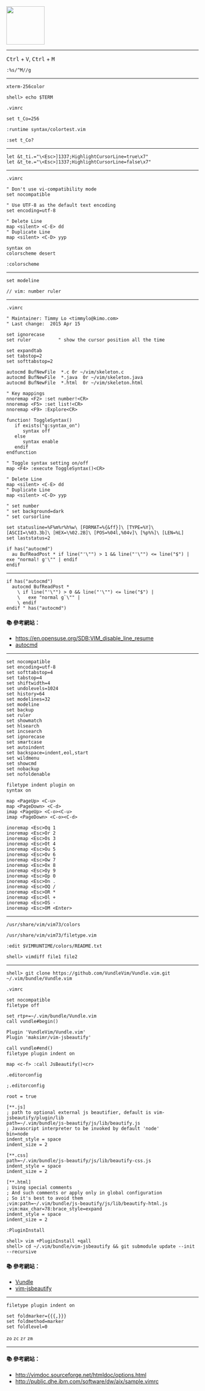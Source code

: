 <img src="http://i.imgur.com/VzpZv22.png" width="100">

---
<kbd>Ctrl</kbd> + <kbd>V</kbd>, <kbd>Ctrl</kbd> + <kbd>M</kbd>

```
:%s/^M//g
```
---

`xterm-256color`

```console
shell> echo $TERM   
```

`.vimrc`
```vim
set t_Co=256
```

```
:runtime syntax/colortest.vim
```
```
:set t_Co?
```

---

```
let &t_ti.="\<Esc>]1337;HighlightCursorLine=true\x7"
let &t_te.="\<Esc>]1337;HighlightCursorLine=false\x7"
```

---

`.vimrc`
```vim
" Don't use vi-compatibility mode
set nocompatible
```

```vim
" Use UTF-8 as the default text encoding
set encoding=utf-8
```

```vim
" Delete Line
map <silent> <C-E> dd
" Duplicate Line
map <silent> <C-D> yyp
```

```vim
syntax on
colorscheme desert
```

```
:colorscheme 
```

---

```vim
set modeline
```

```
// vim: number ruler
```

---

`.vimrc`

```vim
" Maintainer: Timmy Lo <timmylo@kimo.com>
" Last change:  2015 Apr 15

set ignorecase
set ruler          " show the cursor position all the time

set expandtab
set tabstop=2
set softtabstop=2

autocmd BufNewFile  *.c 0r ~/vim/skeleton.c
autocmd BufNewFile  *.java  0r ~/vim/skeleton.java
autocmd BufNewFile  *.html  0r ~/vim/skeleton.html

" Key mappings
nnoremap <F2> :set number!<CR>
nnoremap <F5> :set list!<CR>
nnoremap <F9> :Explore<CR>

function! ToggleSyntax()
   if exists("g:syntax_on")
      syntax off
   else
      syntax enable
   endif
endfunction

" Toggle syntax setting on/off
map <F4> :execute ToggleSyntax()<CR>

" Delete Line
map <silent> <C-E> dd
" Duplicate Line
map <silent> <C-D> yyp

" set number
" set background=dark
" set cursorline

set statusline=%F%m%r%h%w\ [FORMAT=%{&ff}]\ [TYPE=%Y]\ [ASCII=\%03.3b]\ [HEX=\%02.2B]\ [POS=%04l,%04v]\ [%p%%]\ [LEN=%L]
set laststatus=2

if has("autocmd")
  au BufReadPost * if line("'\"") > 1 && line("'\"") <= line("$") | exe "normal! g'\"" | endif
endif
```

---

```vim
if has("autocmd")
  autocmd BufReadPost *
    \ if line("'\"") > 0 && line("'\"") <= line("$") |
    \   exe "normal g`\"" |
    \ endif
endif " has("autocmd")
```

#### :books: 參考網站：
- https://en.opensuse.org/SDB:VIM_disable_line_resume
- [autocmd](http://vimdoc.sourceforge.net/htmldoc/autocmd.html)

---

```
set nocompatible
set encoding=utf-8
set softtabstop=4
set tabstop=4
set shiftwidth=4
set undolevels=1024
set history=64
set modelines=32
set modeline
set backup
set ruler
set showmatch
set hlsearch
set incsearch
set ignorecase
set smartcase
set autoindent
set backspace=indent,eol,start
set wildmenu
set showcmd
set nobackup
set nofoldenable

filetype indent plugin on
syntax on

map <PageUp> <C-u>
map <PageDown> <C-d>
imap <PageUp> <C-o><C-u>
imap <PageDown> <C-o><C-d>

inoremap <Esc>Oq 1
inoremap <Esc>Or 2
inoremap <Esc>Os 3
inoremap <Esc>Ot 4
inoremap <Esc>Ou 5
inoremap <Esc>Ov 6
inoremap <Esc>Ow 7
inoremap <Esc>Ox 8
inoremap <Esc>Oy 9
inoremap <Esc>Op 0
inoremap <Esc>On .
inoremap <Esc>OQ /
inoremap <Esc>OR *
inoremap <Esc>Ol +
inoremap <Esc>OS -
inoremap <Esc>OM <Enter>

```

---

`/usr/share/vim/vim73/colors`

`/usr/share/vim/vim73/filetype.vim`

```
:edit $VIMRUNTIME/colors/README.txt
```


```console
shell> vimdiff file1 file2
```

---

```console
shell> git clone https://github.com/VundleVim/Vundle.vim.git ~/.vim/bundle/Vundle.vim
```

`.vimrc`
```
set nocompatible
filetype off

set rtp+=~/.vim/bundle/Vundle.vim
call vundle#begin()

Plugin 'VundleVim/Vundle.vim'
Plugin 'maksimr/vim-jsbeautify'

call vundle#end()
filetype plugin indent on

map <c-f> :call JsBeautify()<cr>

```

`.editorconfig`
```
;.editorconfig

root = true

[**.js]
; path to optional external js beautifier, default is vim-jsbeautify/plugin/lib
path=~/.vim/bundle/js-beautify/js/lib/beautify.js
; Javascript interpreter to be invoked by default 'node'
bin=node
indent_style = space
indent_size = 2

[**.css]
path=~/.vim/bundle/js-beautify/js/lib/beautify-css.js
indent_style = space
indent_size = 2

[**.html]
; Using special comments
; And such comments or apply only in global configuration
; So it's best to avoid them
;vim:path=~/.vim/bundle/js-beautify/js/lib/beautify-html.js
;vim:max_char=78:brace_style=expand
indent_style = space
indent_size = 2
```


```
:PluginInstall
```

```console
shell> vim +PluginInstall +qall
shell> cd ~/.vim/bundle/vim-jsbeautify && git submodule update --init --recursive
```

#### :books: 參考網站：
- [Vundle](https://github.com/VundleVim/Vundle.vim)
- [vim-jsbeautify](https://github.com/maksimr/vim-jsbeautify)


---

```
filetype plugin indent on

set foldmarker={{{,}}}
set foldmethod=marker
set foldlevel=0
```

`zo`
`zc`
`zr`
`zm`

---

#### :books: 參考網站：
- http://vimdoc.sourceforge.net/htmldoc/options.html
- http://public.dhe.ibm.com/software/dw/aix/sample.vimrc

